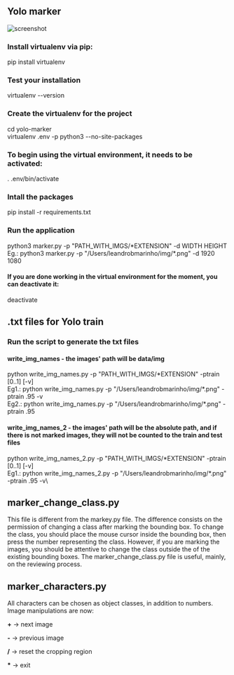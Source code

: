 ## Yolo marker

![screenshot](https://user-images.githubusercontent.com/19287934/67440616-3e601e00-f5d0-11e9-9804-7780635fbd51.png)

### Install virtualenv via pip:

pip install virtualenv

### Test your installation

virtualenv --version

### Create the virtualenv for the project

cd yolo-marker\
virtualenv .env -p python3 --no-site-packages

### To begin using the virtual environment, it needs to be activated:

. .env/bin/activate

### Intall the packages

pip install -r requirements.txt

### Run the application

python3 marker.py -p \"PATH_WITH_IMGS/\*EXTENSION\" -d WIDTH HEIGHT\
Eg.: python3 marker.py -p \"/Users/leandrobmarinho/img/\*.png\" -d 1920 1080

#### If you are done working in the virtual environment for the moment, you can deactivate it:

deactivate

## .txt files for Yolo train

### Run the script to generate the txt files

#### write_img_names - the images' path will be data/img

python write_img_names.py -p \"PATH_WITH_IMGS/\*EXTENSION\" -ptrain [0..1] [-v]\
Eg1.: python write_img_names.py -p \"/Users/leandrobmarinho/img/\*.png\" -ptrain .95 -v\
Eg2.: python write_img_names.py -p \"/Users/leandrobmarinho/img/\*.png\" -ptrain .95

#### write_img_names_2 - the images' path will be the absolute path, and if there is not marked images, they will not be counted to the train and test files

python write_img_names_2.py -p \"PATH_WITH_IMGS/\*EXTENSION\" -ptrain [0..1] [-v]\
Eg1.: python write_img_names_2.py -p \"/Users/leandrobmarinho/img/\*.png\" -ptrain .95 -v\

## marker_change_class.py

This file is different from the markey.py file. The difference consists on the permission of changing a class after marking the bounding box. To change the class, you should place the mouse cursor inside the bounding box, then press the number representing the class. However, if you are marking the images, you should be attentive to change the class outside the of the existing bounding boxes. The marker_change_class.py file is useful, mainly, on the reviewing process.

## marker_characters.py

All characters can be chosen as object classes, in addition to numbers. Image manipulations are now:

**\+** &#8594; next image

**\-** &#8594; previous image

**\/** &#8594; reset the cropping region

**\*** &#8594; exit
